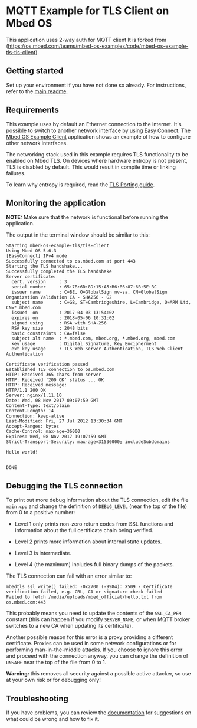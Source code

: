 # MQTT Example for TLS Client on Mbed OS

This application uses 2-way auth for MQTT client
It is forked from (https://os.mbed.com/teams/mbed-os-examples/code/mbed-os-example-tls-tls-client).

## Getting started

Set up your environment if you have not done so already. For instructions, refer to the [main readme](../README.md).


## Requirements

This example uses by default an Ethernet connection to the internet.
It's possible to switch to another network interface by using [Easy Connect](https://github.com/ARMmbed/easy-connect/blob/master/README.md). The [Mbed OS Example Client](https://github.com/ARMmbed/mbed-os-example-client#application-setup) application shows an example of how to configure other network interfaces.

The networking stack used in this example requires TLS functionality to be enabled on Mbed TLS. On devices where hardware entropy is not present, TLS is disabled by default. This would result in compile time or linking failures.

To learn why entropy is required, read the [TLS Porting guide](https://docs.mbed.com/docs/mbed-os-handbook/en/latest/advanced/tls_porting/).

## Monitoring the application

__NOTE:__ Make sure that the network is functional before running the application.

The output in the terminal window should be similar to this:

```
Starting mbed-os-example-tls/tls-client
Using Mbed OS 5.6.3
[EasyConnect] IPv4 mode
Successfully connected to os.mbed.com at port 443
Starting the TLS handshake...
Successfully completed the TLS handshake
Server certificate:
  cert. version     : 3
  serial number     : 65:7B:6D:8D:15:A5:B6:86:87:6B:5E:BC
  issuer name       : C=BE, O=GlobalSign nv-sa, CN=GlobalSign Organization Validation CA - SHA256 - G2
  subject name      : C=GB, ST=Cambridgeshire, L=Cambridge, O=ARM Ltd, CN=*.mbed.com
  issued  on        : 2017-04-03 13:54:02
  expires on        : 2018-05-06 10:31:02
  signed using      : RSA with SHA-256
  RSA key size      : 2048 bits
  basic constraints : CA=false
  subject alt name  : *.mbed.com, mbed.org, *.mbed.org, mbed.com
  key usage         : Digital Signature, Key Encipherment
  ext key usage     : TLS Web Server Authentication, TLS Web Client Authentication

Certificate verification passed
Established TLS connection to os.mbed.com
HTTP: Received 365 chars from server
HTTP: Received '200 OK' status ... OK
HTTP: Received message:
HTTP/1.1 200 OK
Server: nginx/1.11.10
Date: Wed, 08 Nov 2017 09:07:59 GMT
Content-Type: text/plain
Content-Length: 14
Connection: keep-alive
Last-Modified: Fri, 27 Jul 2012 13:30:34 GMT
Accept-Ranges: bytes
Cache-Control: max-age=36000
Expires: Wed, 08 Nov 2017 19:07:59 GMT
Strict-Transport-Security: max-age=31536000; includeSubdomains

Hello world!


DONE
```

## Debugging the TLS connection

To print out more debug information about the TLS connection, edit the file `main.cpp` and change the definition of `DEBUG_LEVEL` (near the top of the file) from 0 to a positive number:

* Level 1 only prints non-zero return codes from SSL functions and information about the full certificate chain being verified.

* Level 2 prints more information about internal state updates.

* Level 3 is intermediate.

* Level 4 (the maximum) includes full binary dumps of the packets.


The TLS connection can fail with an error similar to:

    mbedtls_ssl_write() failed: -0x2700 (-9984): X509 - Certificate verification failed, e.g. CRL, CA or signature check failed
    Failed to fetch /media/uploads/mbed_official/hello.txt from os.mbed.com:443

This probably means you need to update the contents of the `SSL_CA_PEM` constant (this can happen if you modify `SERVER_NAME`, or when MQTT broker switches to a new CA when updating its certificate).

Another possible reason for this error is a proxy providing a different certificate. Proxies can be used in some network configurations or for performing man-in-the-middle attacks. If you choose to ignore this error and proceed with the connection anyway, you can change the definition of `UNSAFE` near the top of the file from 0 to 1.

**Warning:** this removes all security against a possible active attacker, so use at your own risk or for debugging only!

## Troubleshooting

If you have problems, you can review the [documentation](https://os.mbed.com/docs/latest/tutorials/debugging.html) for suggestions on what could be wrong and how to fix it.
